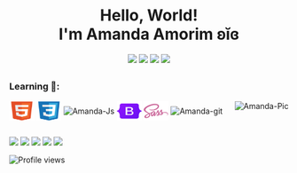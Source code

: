 <h1 align="center">Hello, World! <br> I'm Amanda Amorim ʚĭɞ</h1>

<div align="center">
<img height="150em" src="https://github-profile-summary-cards.vercel.app/api/cards/profile-details?username=amandavsadev&theme=tokyonight"/> 
<img height="150em" src="https://github-readme-stats.vercel.app/api?username=amandavsadev&show_icons=true&theme=tokyonight&include_all_commits=true&count_private=false&hide_border=true"/> <img height="150em" src="https://github-readme-stats.vercel.app/api/top-langs/?username=amandavsadev&layout=compact&langs_count=7&theme=tokyonight&hide_border=true"/> <img height="150em" src="https://github-readme-streak-stats.herokuapp.com/?user=amandavsadev&theme=tokyonight&hide_border=true"/>

 ##
</div>
  
<div>
  <h3>Learning 🌱: </h3><img align="center" alt="Amanda-HTML" height="35" width="45" src="https://raw.githubusercontent.com/devicons/devicon/master/icons/html5/html5-original.svg">
  <img align="center" alt="Amanda-CSS" height="35" width="45" src="https://raw.githubusercontent.com/devicons/devicon/master/icons/css3/css3-original.svg">
  <img align="center" alt="Amanda-Js" height="35" width="45" src="https://cdn.jsdelivr.net/gh/devicons/devicon/icons/javascript/javascript-original.svg">
  <img align="center" alt="Amanda-Figma" height="35" width="45" src="https://raw.githubusercontent.com/devicons/devicon/master/icons/bootstrap/bootstrap-original.svg">
  <img align="center" alt="Amanda-Figma" height="35" width="45" src="https://raw.githubusercontent.com/devicons/devicon/master/icons/sass/sass-original.svg">
  <img align="center" alt="Amanda-git" height="35" width="45" src="https://cdn.jsdelivr.net/gh/devicons/devicon/icons/git/git-original.svg"> 
  <img align="right" alt="Amanda-Pic" height="170" src="https://www.seekpng.com/png/full/109-1095120_art-ghost-by-slhqueenbee-pixel-art-ghost.png">
</div>
  
##
 
<div>
<!--CONTATOS -->
  <a href="https://www.linkedin.com/in/amandaamorimdev" target="_blank"><img src="https://img.shields.io/badge/-LinkedIn-%230077B5?style=for-the-badge&logo=linkedin&logoColor=white" target="_blank"></a> 
  <a href = "https://amandavsadev.github.io/formValidacao-JS/form.html"><img src="https://img.shields.io/badge/Gmail-D14836?style=for-the-badge&logo=gmail&logoColor=white" target="_blank"></a>
  <a href="https://t.me/amandavsamorim"><img src="https://img.shields.io/badge/Telegram-2CA5E0?style=for-the-badge&logo=telegram&logoColor=white"></a>
  <a href="https://www.instagram.com/amandavsamorim/" target="_blank"><img src="https://img.shields.io/badge/Instagram-E4405F?style=for-the-badge&logo=instagram&logoColor=white"></a>
  <a href="https://drive.google.com/file/d/1IeWE0sKfysKd4X0DniYMuRoGDqVb6naX/view?usp=sharing" target="_blank"><img src="https://img.shields.io/badge/Currículo-blueviolet?style=for-the-badge"></a>
 <p align="left"> <img src="https://komarev.com/ghpvc/?username=amandavsadev&color=blueviolet" alt="Profile views"/></p>
</div>
